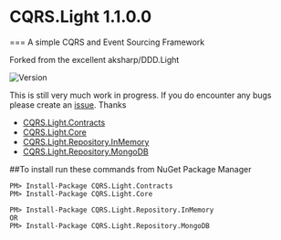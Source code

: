 # CQRS.Light 1.1.0.0
===
A simple CQRS and Event Sourcing Framework

Forked from the excellent aksharp/DDD.Light

![Version](https://img.shields.io/badge/version-v1.1.0.1-green.svg)

This is still very much work in progress.  If you do encounter any bugs please create an [issue](https://github.com/wallaceiam/DDD.Light/issues "Issue").  Thanks

* [CQRS.Light.Contracts](https://www.nuget.org/packages/CQRS.Light.Contracts/)
* [CQRS.Light.Core](https://www.nuget.org/packages/CQRS.Light.Core/)
* [CQRS.Light.Repository.InMemory](https://www.nuget.org/packages/CQRS.Light.Repository.InMemory/)
* [CQRS.Light.Repository.MongoDB](https://www.nuget.org/packages/CQRS.Light.Repository.MongoDB/)

##To install run these commands from NuGet Package Manager

```dos
PM> Install-Package CQRS.Light.Contracts
PM> Install-Package CQRS.Light.Core

PM> Install-Package CQRS.Light.Repository.InMemory
OR
PM> Install-Package CQRS.Light.Repository.MongoDB
```
